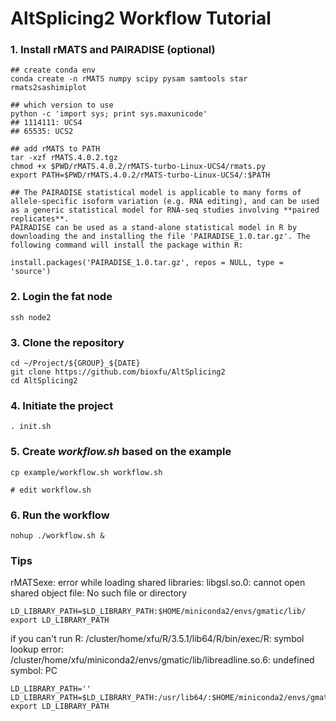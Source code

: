 # AltSplicing2 Workflow Tutorial

### 1. Install rMATS and PAIRADISE (optional)
```
## create conda env
conda create -n rMATS numpy scipy pysam samtools star rmats2sashimiplot

## which version to use
python -c 'import sys; print sys.maxunicode'
## 1114111: UCS4
## 65535: UCS2

## add rMATS to PATH
tar -xzf rMATS.4.0.2.tgz
chmod +x $PWD/rMATS.4.0.2/rMATS-turbo-Linux-UCS4/rmats.py
export PATH=$PWD/rMATS.4.0.2/rMATS-turbo-Linux-UCS4/:$PATH

## The PAIRADISE statistical model is applicable to many forms of allele-specific isoform variation (e.g. RNA editing), and can be used as a generic statistical model for RNA-seq studies involving **paired replicates**.
PAIRADISE can be used as a stand-alone statistical model in R by downloading the and installing the file 'PAIRADISE_1.0.tar.gz'. The following command will install the package within R:

install.packages('PAIRADISE_1.0.tar.gz', repos = NULL, type = 'source')
```


### 2. Login the fat node
```
ssh node2
```

### 3. Clone the repository
```
cd ~/Project/${GROUP}_${DATE}
git clone https://github.com/bioxfu/AltSplicing2
cd AltSplicing2
```

### 4. Initiate the project
```
. init.sh
```


### 5. Create *workflow.sh* based on the example
```
cp example/workflow.sh workflow.sh

# edit workflow.sh
```


### 6. Run the workflow
```
nohup ./workflow.sh &
```

### Tips
rMATSexe: error while loading shared libraries: libgsl.so.0: cannot open shared object file: No such file or directory
```
LD_LIBRARY_PATH=$LD_LIBRARY_PATH:$HOME/miniconda2/envs/gmatic/lib/
export LD_LIBRARY_PATH
```

if you can't run R:
/cluster/home/xfu/R/3.5.1/lib64/R/bin/exec/R: symbol lookup error: /cluster/home/xfu/miniconda2/envs/gmatic/lib/libreadline.so.6: undefined symbol: PC
```
LD_LIBRARY_PATH=''
LD_LIBRARY_PATH=$LD_LIBRARY_PATH:/usr/lib64/:$HOME/miniconda2/envs/gmatic/lib/
export LD_LIBRARY_PATH
```